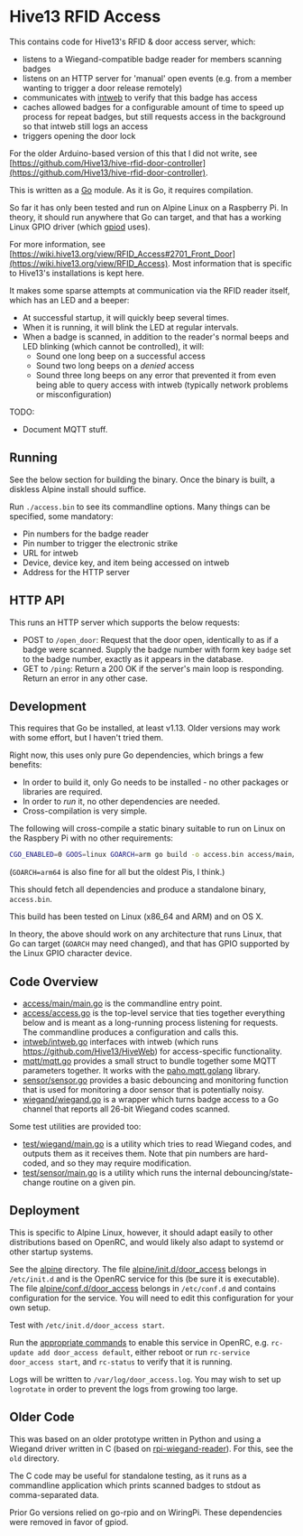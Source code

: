Hive13 RFID Access
==================

This contains code for Hive13's RFID & door access server, which:

- listens to a Wiegand-compatible badge reader for members scanning
  badges
- listens on an HTTP server for 'manual' open events (e.g. from a
  member wanting to trigger a door release remotely)
- communicates with [intweb](https://github.com/Hive13/HiveWeb) to
  verify that this badge has access
- caches allowed badges for a configurable amount of time to speed up
  process for repeat badges, but still requests access in the
  background so that intweb still logs an access
- triggers opening the door lock

For the older Arduino-based version of this that I did not write, see
[https://github.com/Hive13/hive-rfid-door-controller](https://github.com/Hive13/hive-rfid-door-controller).

This is written as a [Go](https://golang.org/) module.  As it is Go,
it requires compilation.

So far it has only been tested and run on Alpine Linux on a Raspberry
Pi.  In theory, it should run anywhere that Go can target, and that
has a working Linux GPIO driver (which
[gpiod](https://github.com/warthog618/gpiod) uses).

For more information, see
[https://wiki.hive13.org/view/RFID_Access#2701_Front_Door](https://wiki.hive13.org/view/RFID_Access).
Most information that is specific to Hive13's installations is kept
here.

It makes some sparse attempts at communication via the RFID reader
itself, which has an LED and a beeper:

- At successful startup, it will quickly beep several times.
- When it is running, it will blink the LED at regular intervals.
- When a badge is scanned, in addition to the reader's normal
  beeps and LED blinking (which cannot be controlled), it will:
  - Sound one long beep on a successful access
  - Sound two long beeps on a *denied* access
  - Sound three long beeps on any error that prevented it
    from even being able to query access with intweb (typically
    network problems or misconfiguration)

TODO:

- Document MQTT stuff.

Running
-------

See the below section for building the binary.  Once the binary is
built, a diskless Alpine install should suffice.

Run `./access.bin` to see its commandline options.  Many things can be
specified, some mandatory:

- Pin numbers for the badge reader
- Pin number to trigger the electronic strike
- URL for intweb
- Device, device key, and item being accessed on intweb
- Address for the HTTP server

HTTP API
--------

This runs an HTTP server which supports the below requests:

- POST to `/open_door`: Request that the door open, identically to as
  if a badge were scanned. Supply the badge number with form key
  `badge` set to the badge number, exactly as it appears in the
  database.
- GET to `/ping`: Return a 200 OK if the server's main loop is
  responding. Return an error in any other case.

Development
-----------

This requires that Go be installed, at least v1.13. Older versions may
work with some effort, but I haven't tried them.

Right now, this uses only pure Go dependencies, which brings a few
benefits:

- In order to build it, only Go needs to be installed - no other
  packages or libraries are required.
- In order to *run* it, no other dependencies are needed.
- Cross-compilation is very simple.

The following will cross-compile a static binary suitable to run on
Linux on the Raspbery Pi with no other requirements:

```bash
CGO_ENABLED=0 GOOS=linux GOARCH=arm go build -o access.bin access/main/main.go
```

(`GOARCH=arm64` is also fine for all but the oldest Pis, I think.)

This should fetch all dependencies and produce a standalone binary,
`access.bin`.

This build has been tested on Linux (x86_64 and ARM) and on OS X.

In theory, the above should work on any architecture that runs Linux,
that Go can target (`GOARCH` may need changed), and that has GPIO
supported by the Linux GPIO character device.

Code Overview
-------------

- [access/main/main.go](./access/main/main.go) is the commandline
  entry point.
- [access/access.go](./access/access.go) is the top-level service that
  ties together everything below and is meant as a long-running
  process listening for requests.  The commandline produces a
  configuration and calls this.
- [intweb/intweb.go](./intweb/intweb.go) interfaces with intweb (which
  runs https://github.com/Hive13/HiveWeb) for access-specific
  functionality.
- [mqtt/mqtt.go](./mqtt/mqtt.go) provides a small struct to bundle
  together some MQTT parameters together. It works with the
  [paho.mqtt.golang](https://github.com/eclipse/paho.mqtt.golang)
  library.
- [sensor/sensor.go](./sensor/sensor.go) provides a basic debouncing
  and monitoring function that is used for monitoring a door sensor
  that is potentially noisy.
- [wiegand/wiegand.go](./wiegand/wiegand.go) is a wrapper which turns
  badge access to a Go channel that reports all 26-bit Wiegand codes
  scanned.

Some test utilities are provided too:

- [test/wiegand/main.go](./test/wiegand/main.go) is a utility
  which tries to read Wiegand codes, and outputs them as it receives
  them. Note that pin numbers are hard-coded, and so they may require
  modification.
- [test/sensor/main.go](./test/sensor/main.go) is a utility which runs
  the internal debouncing/state-change routine on a given pin.

Deployment
----------

This is specific to Alpine Linux, however, it should adapt easily to
other distributions based on OpenRC, and would likely also adapt to
systemd or other startup systems.

See the [alpine](./alpine) directory.  The file
[alpine/init.d/door_access](./alpine/init.d/door_access) belongs in
`/etc/init.d` and is the OpenRC service for this (be sure it is
executable). The file
[alpine/conf.d/door_access](./alpine/conf.d/door_access) belongs in
`/etc/conf.d` and contains configuration for the service.  You will
need to edit this configuration for your own setup.

Test with `/etc/init.d/door_access start`.

Run the [appropriate
commands](https://wiki.alpinelinux.org/wiki/Alpine_Linux_Init_System)
to enable this service in OpenRC, e.g. `rc-update add door_access
default`, either reboot or run `rc-service door_access start`, and
`rc-status` to verify that it is running.

Logs will be written to `/var/log/door_access.log`.  You may wish to
set up `logrotate` in order to prevent the logs from growing too
large.

Older Code
----------

This was based on an older prototype written in Python and using a
Wiegand driver written in C (based on
[rpi-wiegand-reader](https://github.com/alperenguman/rpi-wiegand-reader.git)).
For this, see the `old` directory.

The C code may be useful for standalone testing, as it runs as a
commandline application which prints scanned badges to stdout as
comma-separated data.

Prior Go versions relied on go-rpio and on WiringPi. These
dependencies were removed in favor of gpiod.
